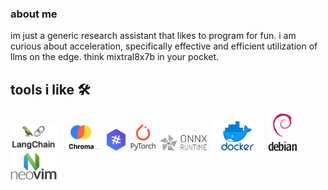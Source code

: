 ### about me
im just a generic research assistant that likes to program for
fun. i am curious about acceleration, specifically effective and
efficient utilization of llms on the edge. think mixtral8x7b in
your pocket.

## tools i like 🛠️

<div>
    <img src="./image/langchain.png" width="74" height=""/>&nbsp;
    <img src="./image/chroma.jpg" width="64" height=""/>&nbsp;
    <img src="./image/fabric.svg" width="30" height=""/>&nbsp;
    <img src="./image/pytorch.jpg" width="40" height=""/>&nbsp;
    <img src="./image/onnx.png" width="74" height=""/>&nbsp;
    <img src="./image/docker.png" width="84" height=""/>&nbsp;
    <img src="./image/debian.png" width="45" height=""/>&nbsp;
    <img src="./image/neovim.jpg" width="74" height=""/>&nbsp;
<div>